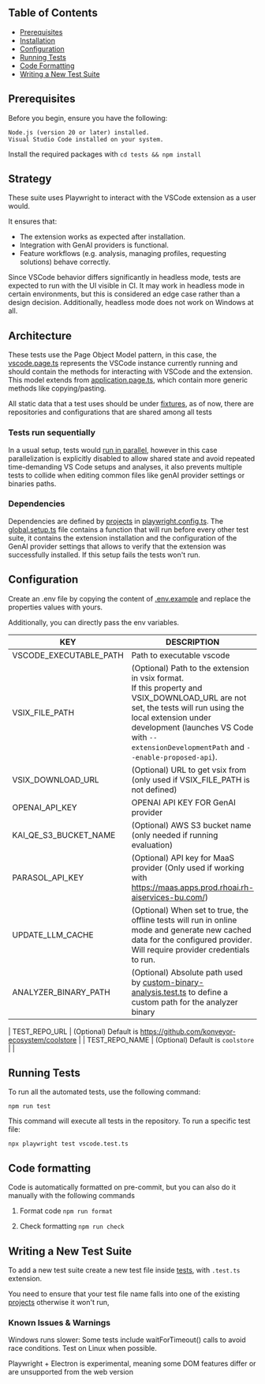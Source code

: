 ## Table of Contents

- [Prerequisites](#prerequisites)
- [Installation](#installation)
- [Configuration](#configuration)
- [Running Tests](#running-tests)
- [Code Formatting](#code-formatting)
- [Writing a New Test Suite](#writing-a-new-test-suite)

## Prerequisites

Before you begin, ensure you have the following:

    Node.js (version 20 or later) installed.
    Visual Studio Code installed on your system.

Install the required packages with `cd tests && npm install`

## Strategy

These suite uses Playwright to interact with the VSCode extension as a user would.

It ensures that:

- The extension works as expected after installation.
- Integration with GenAI providers is functional.
- Feature workflows (e.g. analysis, managing profiles, requesting solutions) behave correctly.

Since VSCode behavior differs significantly in headless mode, tests are expected to run with the UI
visible in CI. It may work in headless mode in certain environments, but this is considered an edge
case rather than a design decision. Additionally, headless mode does not work on Windows at all.

## Architecture

These tests use the Page Object Model pattern, in this case,
the [vscode.page.ts](../../e2e/pages/vscode.page.ts) represents the VSCode instance currently
running and should contain the methods for interacting with VSCode and the extension. This model
extends from [application.page.ts](../../e2e/pages/application.page.ts), which contain more
generic methods like copying/pasting.

All static data that a test uses should be under [fixtures](../../e2e/fixtures), as of now, there
are repositories and configurations that are shared among all tests

### Tests run sequentially

In a usual setup, tests would [run in parallel](https://playwright.dev/docs/test-parallel), however
in this case parallelization is explicitly disabled to allow shared state and avoid repeated
time-demanding VS Code setups and analyses, it also prevents multiple tests to collide when editing
common files like genAI provider settings or binaries paths.

### Dependencies

Dependencies are defined by [projects](https://playwright.dev/docs/test-projects)
in [playwright.config.ts](../../playwright.config.ts). The [global.setup.ts](../../global.setup.ts)
file contains a function that will run before every other test suite, it contains the extension
installation and the configuration of the GenAI provider settings that allows to verify that the
extension was successfully installed. If this setup fails the tests won't run.

## Configuration

Create an .env file by copying the content of [.env.example](../../.env.example) and replace the
properties values with
yours.

Additionally, you can directly pass the env variables.

| KEY                    | DESCRIPTION                                                                                                                                                                                                                                                |
|------------------------|------------------------------------------------------------------------------------------------------------------------------------------------------------------------------------------------------------------------------------------------------------|
| VSCODE_EXECUTABLE_PATH | Path to executable vscode                                                                                                                                                                                                                                  |
| VSIX_FILE_PATH         | (Optional) Path to the extension in vsix format. <br/>If this property and VSIX_DOWNLOAD_URL are not set, the tests will run using the local extension under development (launches VS Code with `--extensionDevelopmentPath` and `--enable-proposed-api`). |
| VSIX_DOWNLOAD_URL      | (Optional) URL to get vsix from (only used if VSIX_FILE_PATH is not defined)                                                                                                                                                                               |
| OPENAI_API_KEY         | OPENAI API KEY FOR GenAI provider                                                                                                                                                                                                                          |
| KAI_QE_S3_BUCKET_NAME  | (Optional) AWS S3 bucket name (only needed if running evaluation)                                                                                                                                                                                          |
| PARASOL_API_KEY        | (Optional) API key for MaaS provider (Only used if working with https://maas.apps.prod.rhoai.rh-aiservices-bu.com/)                                                                                                                                        |
| UPDATE_LLM_CACHE       | (Optional) When set to true, the offline tests will run in online mode and generate new cached data for the configured provider. Will require provider credentials to run.                                                                                 |
| ANALYZER_BINARY_PATH   | (Optional) Absolute path used by [custom-binary-analysis.test.ts](../../e2e/tests/base/custom-binary-analysis.test.ts) to define a custom path for the analyzer binary |

| TEST_REPO_URL   | (Optional) Default is <https://github.com/konveyor-ecosystem/coolstore> |
| TEST_REPO_NAME  | (Optional) Default is `coolstore` |
                                                                                   |

## Running Tests

To run all the automated tests, use the following command:

`npm run test`

This command will execute all tests in the repository. To run a specific test file:

`npx playwright test vscode.test.ts`

## Code formatting

Code is automatically formatted on pre-commit, but you can also do it manually with the following
commands

1. Format code `npm run format`

2. Check formatting `npm run check`

## Writing a New Test Suite

To add a new test suite create a new test file inside [tests](../../e2e/tests), with `.test.ts`
extension.

You need to ensure that your test file name falls into one of the
existing [projects](../../playwright.config.ts) otherwise it won't run,

### Known Issues & Warnings

Windows runs slower: Some tests include waitForTimeout() calls to avoid race conditions. Test on
Linux when possible.

Playwright + Electron is experimental, meaning some DOM features differ or are unsupported from the
web version

